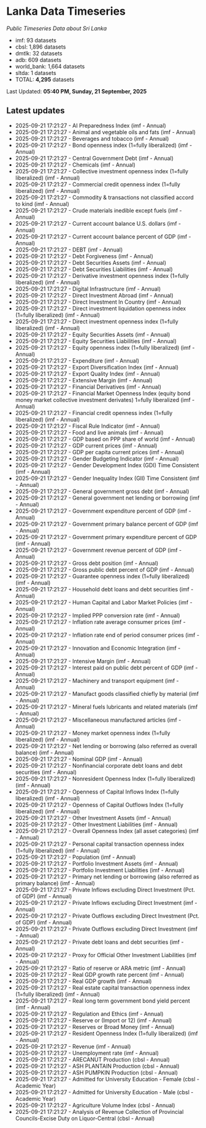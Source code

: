 # Lanka Data Timeseries
*Public Timeseries Data about Sri Lanka*

* imf: 93 datasets
* cbsl: 1,896 datasets
* dmtlk: 32 datasets
* adb: 609 datasets
* world_bank: 1,664 datasets
* sltda: 1 datasets
* TOTAL: **4,295** datasets

Last Updated: **05:40 PM, Sunday, 21 September, 2025**

## Latest updates

* 2025-09-21 17:21:27 - AI Preparedness Index (imf - Annual)
* 2025-09-21 17:21:27 - Animal and vegetable oils and fats (imf - Annual)
* 2025-09-21 17:21:27 - Beverages and tobacco (imf - Annual)
* 2025-09-21 17:21:27 - Bond openness index (1=fully liberalized) (imf - Annual)
* 2025-09-21 17:21:27 - Central Government Debt (imf - Annual)
* 2025-09-21 17:21:27 - Chemicals (imf - Annual)
* 2025-09-21 17:21:27 - Collective investment openness index (1=fully liberalized) (imf - Annual)
* 2025-09-21 17:21:27 - Commercial credit openness index (1=fully liberalized) (imf - Annual)
* 2025-09-21 17:21:27 - Commodity & transactions not classified accord to kind (imf - Annual)
* 2025-09-21 17:21:27 - Crude materials inedible except fuels (imf - Annual)
* 2025-09-21 17:21:27 - Current account balance U.S. dollars (imf - Annual)
* 2025-09-21 17:21:27 - Current account balance percent of GDP (imf - Annual)
* 2025-09-21 17:21:27 - DEBT (imf - Annual)
* 2025-09-21 17:21:27 - Debt Forgiveness (imf - Annual)
* 2025-09-21 17:21:27 - Debt Securities Assets (imf - Annual)
* 2025-09-21 17:21:27 - Debt Securities Liabilities (imf - Annual)
* 2025-09-21 17:21:27 - Derivative investment openness index (1=fully liberalized) (imf - Annual)
* 2025-09-21 17:21:27 - Digital Infrastructure (imf - Annual)
* 2025-09-21 17:21:27 - Direct Investment Abroad (imf - Annual)
* 2025-09-21 17:21:27 - Direct Investment In Country (imf - Annual)
* 2025-09-21 17:21:27 - Direct investment liquidation openness index (1=fully liberalized) (imf - Annual)
* 2025-09-21 17:21:27 - Direct investment openness index (1=fully liberalized) (imf - Annual)
* 2025-09-21 17:21:27 - Equity Securities Assets (imf - Annual)
* 2025-09-21 17:21:27 - Equity Securities Liabilities (imf - Annual)
* 2025-09-21 17:21:27 - Equity openness index (1=fully liberalized) (imf - Annual)
* 2025-09-21 17:21:27 - Expenditure (imf - Annual)
* 2025-09-21 17:21:27 - Export Diversification Index (imf - Annual)
* 2025-09-21 17:21:27 - Export Quality Index (imf - Annual)
* 2025-09-21 17:21:27 - Extensive Margin (imf - Annual)
* 2025-09-21 17:21:27 - Financial Derivatives (imf - Annual)
* 2025-09-21 17:21:27 - Financial Market Openness Index (equity bond money market collective investment derivates) 1=fully liberalized (imf - Annual)
* 2025-09-21 17:21:27 - Financial credit openness index (1=fully liberalized) (imf - Annual)
* 2025-09-21 17:21:27 - Fiscal Rule Indicator (imf - Annual)
* 2025-09-21 17:21:27 - Food and live animals (imf - Annual)
* 2025-09-21 17:21:27 - GDP based on PPP share of world (imf - Annual)
* 2025-09-21 17:21:27 - GDP current prices (imf - Annual)
* 2025-09-21 17:21:27 - GDP per capita current prices (imf - Annual)
* 2025-09-21 17:21:27 - Gender Budgeting Indicator (imf - Annual)
* 2025-09-21 17:21:27 - Gender Development Index (GDI) Time Consistent (imf - Annual)
* 2025-09-21 17:21:27 - Gender Inequality Index (GII) Time Consistent (imf - Annual)
* 2025-09-21 17:21:27 - General government gross debt (imf - Annual)
* 2025-09-21 17:21:27 - General government net lending or borrowing (imf - Annual)
* 2025-09-21 17:21:27 - Government expenditure percent of GDP (imf - Annual)
* 2025-09-21 17:21:27 - Government primary balance percent of GDP (imf - Annual)
* 2025-09-21 17:21:27 - Government primary expenditure percent of GDP (imf - Annual)
* 2025-09-21 17:21:27 - Government revenue percent of GDP (imf - Annual)
* 2025-09-21 17:21:27 - Gross debt position (imf - Annual)
* 2025-09-21 17:21:27 - Gross public debt percent of GDP (imf - Annual)
* 2025-09-21 17:21:27 - Guarantee openness index (1=fully liberalized) (imf - Annual)
* 2025-09-21 17:21:27 - Household debt loans and debt securities (imf - Annual)
* 2025-09-21 17:21:27 - Human Capital and Labor Market Policies (imf - Annual)
* 2025-09-21 17:21:27 - Implied PPP conversion rate (imf - Annual)
* 2025-09-21 17:21:27 - Inflation rate average consumer prices (imf - Annual)
* 2025-09-21 17:21:27 - Inflation rate end of period consumer prices (imf - Annual)
* 2025-09-21 17:21:27 - Innovation and Economic Integration (imf - Annual)
* 2025-09-21 17:21:27 - Intensive Margin (imf - Annual)
* 2025-09-21 17:21:27 - Interest paid on public debt percent of GDP (imf - Annual)
* 2025-09-21 17:21:27 - Machinery and transport equipment (imf - Annual)
* 2025-09-21 17:21:27 - Manufact goods classified chiefly by material (imf - Annual)
* 2025-09-21 17:21:27 - Mineral fuels lubricants and related materials (imf - Annual)
* 2025-09-21 17:21:27 - Miscellaneous manufactured articles (imf - Annual)
* 2025-09-21 17:21:27 - Money market openness index (1=fully liberalized) (imf - Annual)
* 2025-09-21 17:21:27 - Net lending or borrowing (also referred as overall balance) (imf - Annual)
* 2025-09-21 17:21:27 - Nominal GDP (imf - Annual)
* 2025-09-21 17:21:27 - Nonfinancial corporate debt loans and debt securities (imf - Annual)
* 2025-09-21 17:21:27 - Nonresident Openness Index (1=fully liberalized) (imf - Annual)
* 2025-09-21 17:21:27 - Openness of Capital Inflows Index (1=fully liberalized) (imf - Annual)
* 2025-09-21 17:21:27 - Openness of Capital Outflows Index (1=fully liberalized) (imf - Annual)
* 2025-09-21 17:21:27 - Other Investment Assets (imf - Annual)
* 2025-09-21 17:21:27 - Other Investment Liabilities (imf - Annual)
* 2025-09-21 17:21:27 - Overall Openness Index (all asset categories) (imf - Annual)
* 2025-09-21 17:21:27 - Personal capital transaction openness index (1=fully liberalized) (imf - Annual)
* 2025-09-21 17:21:27 - Population (imf - Annual)
* 2025-09-21 17:21:27 - Portfolio Investment Assets (imf - Annual)
* 2025-09-21 17:21:27 - Portfolio Investment Liabilities (imf - Annual)
* 2025-09-21 17:21:27 - Primary net lending or borrowing (also referred as primary balance) (imf - Annual)
* 2025-09-21 17:21:27 - Private Inflows excluding Direct Investment (Pct. of GDP) (imf - Annual)
* 2025-09-21 17:21:27 - Private Inflows excluding Direct Investment (imf - Annual)
* 2025-09-21 17:21:27 - Private Outflows excluding Direct Investment (Pct. of GDP) (imf - Annual)
* 2025-09-21 17:21:27 - Private Outflows excluding Direct Investment (imf - Annual)
* 2025-09-21 17:21:27 - Private debt loans and debt securities (imf - Annual)
* 2025-09-21 17:21:27 - Proxy for Official Other Investment Liabilities (imf - Annual)
* 2025-09-21 17:21:27 - Ratio of reserve or ARA metric (imf - Annual)
* 2025-09-21 17:21:27 - Real GDP growth rate percent (imf - Annual)
* 2025-09-21 17:21:27 - Real GDP growth (imf - Annual)
* 2025-09-21 17:21:27 - Real estate capital transaction openness index (1=fully liberalized) (imf - Annual)
* 2025-09-21 17:21:27 - Real long term government bond yield percent (imf - Annual)
* 2025-09-21 17:21:27 - Regulation and Ethics (imf - Annual)
* 2025-09-21 17:21:27 - Reserve or (Import or 12) (imf - Annual)
* 2025-09-21 17:21:27 - Reserves or Broad Money (imf - Annual)
* 2025-09-21 17:21:27 - Resident Openness Index (1=fully liberalized) (imf - Annual)
* 2025-09-21 17:21:27 - Revenue (imf - Annual)
* 2025-09-21 17:21:27 - Unemployment rate (imf - Annual)
* 2025-09-21 17:21:27 - ARECANUT Production (cbsl - Annual)
* 2025-09-21 17:21:27 - ASH PLANTAIN Production (cbsl - Annual)
* 2025-09-21 17:21:27 - ASH PUMPKIN Production (cbsl - Annual)
* 2025-09-21 17:21:27 - Admitted for University Education - Female (cbsl - Academic Year)
* 2025-09-21 17:21:27 - Admitted for University Education - Male (cbsl - Academic Year)
* 2025-09-21 17:21:27 - Agriculture Volume Index (cbsl - Annual)
* 2025-09-21 17:21:27 - Analysis of Revenue Collection of Provincial Councils-Excise Duty on Liquor-Central (cbsl - Annual)